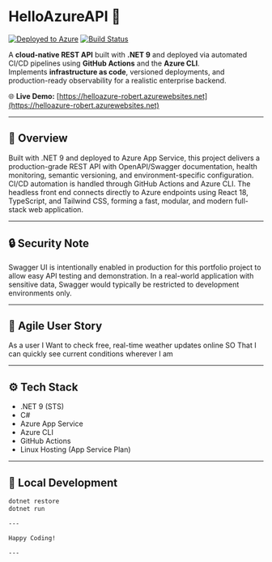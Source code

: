 # HelloAzureAPI 🚀  
[![Deployed to Azure](https://img.shields.io/badge/Deployed%20to-Azure-blue?logo=microsoftazure&logoColor=white)](https://azure.microsoft.com)
[![Build Status](https://github.com/Cossra/HelloAzureAPI/actions/workflows/azure-deploy.yml/badge.svg)](https://github.com/Cossra/HelloAzureAPI/actions/workflows/azure-deploy.yml)

A **cloud-native REST API** built with **.NET 9** and deployed via automated CI/CD pipelines using **GitHub Actions** and the **Azure CLI**.  
Implements **infrastructure as code**, versioned deployments, and production-ready observability for a realistic enterprise backend.

🌐 **Live Demo:** [https://helloazure-robert.azurewebsites.net](https://helloazure-robert.azurewebsites.net)

---

## 🧠 Overview  
Built with .NET 9 and deployed to Azure App Service, this project delivers a production-grade REST API with OpenAPI/Swagger documentation, health monitoring, semantic versioning, and environment-specific configuration. CI/CD automation is handled through GitHub Actions and Azure CLI. The headless front end connects directly to Azure endpoints using React 18, TypeScript, and Tailwind CSS, forming a fast, modular, and modern full-stack web application.

---

## 🔒 Security Note
Swagger UI is intentionally enabled in production for this portfolio project to allow easy API testing and demonstration. In a real-world application with sensitive data, Swagger would typically be restricted to development environments only.

---

## 🧩 Agile User Story
As a user
I Want to check free, real-time weather updates online
SO That I can quickly see current conditions wherever I am

---

## ⚙️ Tech Stack  
- .NET 9 (STS)  
- C#  
- Azure App Service  
- Azure CLI  
- GitHub Actions  
- Linux Hosting (App Service Plan)

---

## 🧩 Local Development  

```bash
dotnet restore
dotnet run

---

Happy Coding!

---
